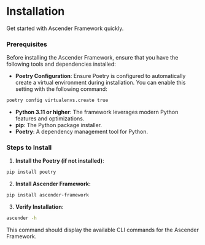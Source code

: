 # Installation
Get started with Ascender Framework quickly.

### Prerequisites

Before installing the Ascender Framework, ensure that you have the following tools and dependencies installed:

- **Poetry Configuration**: Ensure Poetry is configured to automatically create a virtual environment during installation. You can enable this setting with the following command:
```bash
poetry config virtualenvs.create true
```

- **Python 3.11 or higher**: The framework leverages modern Python features and optimizations.
- **pip**: The Python package installer.
- **Poetry**: A dependency management tool for Python.

### Steps to Install

1. **Install the Poetry (if not installed)**:

```bash
pip install poetry 
```

2. **Install Ascender Framework:**

```bash
pip install ascender-framework
```

3. **Verify Installation**:

```bash
ascender -h
```

This command should display the available CLI commands for the Ascender Framework.

